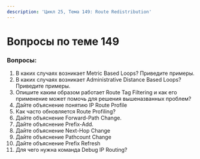 ```yaml
---
description: 'Цикл 25, Тема 149: Route Redistribution'
---
```


# Вопросы по теме 149

### Вопросы:

1. В каких случаях возникает Metric Based Loops? Приведите примеры.
2. В каких случаях возникает Administrative Distance Based Loops? Приведите примеры.
3. Опишите каким образом работает Route Tag Filtering и как его применение может помочь для решения вышеназванных проблем?
4. Дайте объяснение понятию IP Route Profile
5. Как часто обновляется Route Profiling?
6. Дайте объяснение Forward-Path Change.
7. Дайте объяснение Prefix-Add.
8. Дайте объяснение Next-Hop Change
9. Дайте объяснение Pathcount Change
10. Дайте объяснение Prefix Refresh
11. Для чего нужна команда Debug IP Routing?

